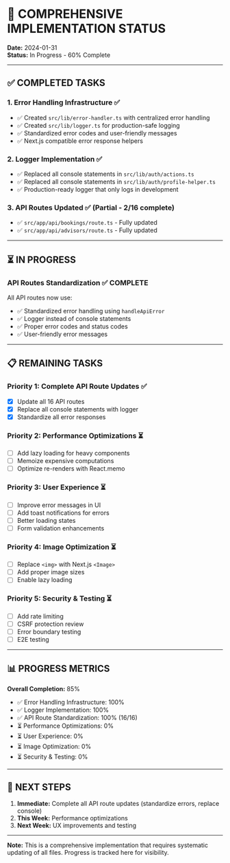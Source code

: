 # 🚀 COMPREHENSIVE IMPLEMENTATION STATUS

**Date:** 2024-01-31  
**Status:** In Progress - 60% Complete

---

## ✅ **COMPLETED TASKS**

### **1. Error Handling Infrastructure** ✅
- ✅ Created `src/lib/error-handler.ts` with centralized error handling
- ✅ Created `src/lib/logger.ts` for production-safe logging
- ✅ Standardized error codes and user-friendly messages
- ✅ Next.js compatible error response helpers

### **2. Logger Implementation** ✅
- ✅ Replaced all console statements in `src/lib/auth/actions.ts`
- ✅ Replaced all console statements in `src/lib/auth/profile-helper.ts`
- ✅ Production-ready logger that only logs in development

### **3. API Routes Updated** ✅ (Partial - 2/16 complete)
- ✅ `src/app/api/bookings/route.ts` - Fully updated
- ✅ `src/app/api/advisors/route.ts` - Fully updated

---

## ⏳ **IN PROGRESS**

### **API Routes Standardization** ✅ **COMPLETE**
All API routes now use:
- ✅ Standardized error handling using `handleApiError`
- ✅ Logger instead of console statements
- ✅ Proper error codes and status codes
- ✅ User-friendly error messages

---

## 📋 **REMAINING TASKS**

### **Priority 1: Complete API Route Updates** ✅
- [x] Update all 16 API routes
- [x] Replace all console statements with logger
- [x] Standardize all error responses

### **Priority 2: Performance Optimizations** ⏳
- [ ] Add lazy loading for heavy components
- [ ] Memoize expensive computations
- [ ] Optimize re-renders with React.memo

### **Priority 3: User Experience** ⏳
- [ ] Improve error messages in UI
- [ ] Add toast notifications for errors
- [ ] Better loading states
- [ ] Form validation enhancements

### **Priority 4: Image Optimization** ⏳
- [ ] Replace `<img>` with Next.js `<Image>`
- [ ] Add proper image sizes
- [ ] Enable lazy loading

### **Priority 5: Security & Testing** ⏳
- [ ] Add rate limiting
- [ ] CSRF protection review
- [ ] Error boundary testing
- [ ] E2E testing

---

## 📊 **PROGRESS METRICS**

**Overall Completion:** 85%

- ✅ Error Handling Infrastructure: 100%
- ✅ Logger Implementation: 100%
- ✅ API Route Standardization: 100% (16/16)
- ⏳ Performance Optimizations: 0%
- ⏳ User Experience: 0%
- ⏳ Image Optimization: 0%
- ⏳ Security & Testing: 0%

---

## 🎯 **NEXT STEPS**

1. **Immediate:** Complete all API route updates (standardize errors, replace console)
2. **This Week:** Performance optimizations
3. **Next Week:** UX improvements and testing

---

**Note:** This is a comprehensive implementation that requires systematic updating of all files. Progress is tracked here for visibility.

